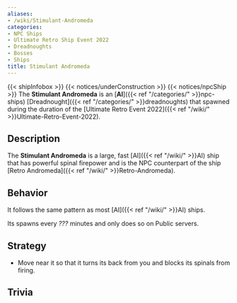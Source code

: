 ```yaml
---
aliases:
- /wiki/Stimulant-Andromeda
categories:
- NPC Ships
- Ultimate Retro Ship Event 2022
- Dreadnoughts
- Bosses
- Ships
title: Stimulant Andromeda
---
```


{{< shipInfobox >}} {{< notices/underConstruction >}} {{< notices/npcShip >}} The **Stimulant Andromeda** is an [**AI**]({{< ref "/categories/" >}}npc-ships) [Dreadnought]({{< ref "/categories/" >}}dreadnoughts) that spawned during the duration of the [Ultimate Retro Event 2022]({{< ref "/wiki/" >}}Ultimate-Retro-Event-2022).

## Description

The **Stimulant Andromeda** is a large, fast [AI]({{< ref "/wiki/" >}}AI) ship that has powerful spinal firepower and is the NPC counterpart of the ship [Retro Andromeda]({{< ref "/wiki/" >}}Retro-Andromeda).

## Behavior

It follows the same pattern as most [AI]({{< ref "/wiki/" >}}AI) ships.

Its spawns every _???_ minutes and only does so on Public servers.

## Strategy

- Move near it so that it turns its back from you and blocks its spinals from firing.

## Trivia